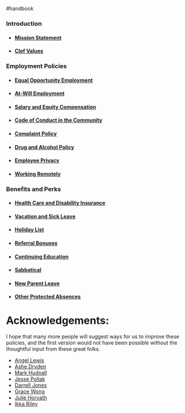 #handbook


### Introduction
* #### [Mission Statement](https://github.com/clef/handbook/blob/master/Mission%20Statement.md)
* #### [Clef Values](https://github.com/clef/handbook/blob/master/Clef%20Values.md)

### Employment Policies
* #### [Equal Opportunity Employment](https://github.com/clef/handbook/blob/master/Employment%20Policies/Equal%20Opportunity%20Employment.md)
* #### [At-Will Employment](https://github.com/clef/handbook/blob/master/Employment%20Policies/At-Will%20Employment.md)
* #### [Salary and Equity Compensation](https://github.com/clef/handbook/blob/master/Operations%20Documents/Salary%20and%20Equity%20Compensation.md)
* #### [Code of Conduct in the Community](https://github.com/clef/handbook/blob/master/Employment%20Policies/Code%20of%20Conduct%20in%20the%20Community.md)
* #### [Complaint Policy](https://github.com/clef/handbook/blob/master/Employment%20Policies/Complaint%20Policy.md)
* #### [Drug and Alcohol Policy](https://github.com/clef/handbook/blob/master/Employment%20Policies/Drug%20and%20Alcohol%20Policy.md)
* #### [Employee Privacy](https://github.com/clef/handbook/blob/master/Employment%20Policies/Employee%20Privacy.md)
* #### [Working Remotely](https://github.com/clef/handbook/blob/master/Employment%20Policies/Working%20Remotely.md)

### Benefits and Perks
* #### [Health Care and Disability Insurance](https://github.com/clef/handbook/blob/master/Benefits%20and%20Perks/Healthcare%20and%20Disability%20Insurance.md)
* #### [Vacation and Sick Leave](https://github.com/clef/handbook/blob/master/Benefits%20and%20Perks/Vacation%20and%20Sick%20Leave.md)
* #### [Holiday List](https://github.com/clef/handbook/blob/master/Benefits%20and%20Perks/Holiday%20List.md)
* #### [Referral Bonuses](https://github.com/clef/handbook/blob/master/Benefits%20and%20Perks/Referral%20Bonuses.md)
* #### [Continuing Education](https://github.com/clef/handbook/blob/master/Benefits%20and%20Perks/Continuing%20Education.md)
* #### [Sabbatical](https://github.com/clef/handbook/blob/master/Benefits%20and%20Perks/Sabbatical.md)
* #### [New Parent Leave](https://github.com/clef/handbook/blob/master/Benefits%20and%20Perks/New%20Parent%20Leave.md)
* #### [Other Protected Absences](https://github.com/clef/handbook/blob/master/Benefits%20and%20Perks/Other%20Protected%20Absences.md)

# Acknowledgements:
I hope that many more people will suggest ways for us to improve these policies, and the first version would not have been possible without the thoughtful input from these great folks.

* [Angel Lewis](http://www.allemployerlaw.com/)
* [Ashe Dryden](http://www.ashedryden.com/)
* [Mark Hudnall](http://twitter.com/landakram)
* [Jesse Pollak](http://twitter.com/jessepollak)
* [Darrell Jones](http://twitter.com/darrelljonesiii)
* [Grace Wong](http://twitter.com/gwongz)
* [Julie Horvath](http://twitter.com/nrrrdcore)
* [Ikka Riley](http://twitter.com/isicalynn)

